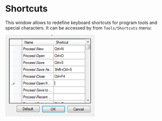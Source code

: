 # Shortcuts

This window allows to redefine keyboard shortcuts for program tools and special characters. It can be accessed by from `Tools/Shortcuts` menu:

![](../../-assets/shortcuts.png)

